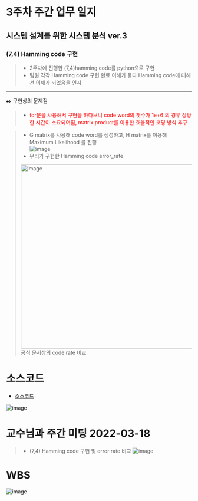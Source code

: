# 3주차 주간 업무 일지 
## 시스템 설계를 위한 시스템 분석 ver.3
### (7,4) Hamming code 구현 
> + 2주차에 진행한 (7,4)hamming code를 python으로 구현       
> + 팀원 각각 Hamming code 구현 완료 이해가 둘다 Hamming code에 대해선 이해가 되었음을 인지 

-----
✒️ 구현상의 문제점
> + <span style="color:red">for문을 사용해서 구현을 하다보니 code word의 갯수가 1e+6 의 경우 상당한 시간이 소요되어짐, matrix product를 이용한 효율적인 코딩 방식 추구</span>

> + G matrix를 사용해 code word를 생성하고, H matrix를 이용해 Maximum Likelihood 를 진행  
> ![image](https://user-images.githubusercontent.com/45085563/170306149-f5f0ecb4-db2e-471c-a2dd-368f534efde6.png)
> + 우리가 구현한 Hamming code error_rate 
> <img width="500" alt="image" src="https://user-images.githubusercontent.com/45085563/170305781-7ebcd03a-adba-4ef6-a86e-84dee2b33575.png">
>공식 문서상의 code rate 비교 


# 소스코드
- <a href="https://github.com/reversesky/CapstoneDesign2022_1_DEML/tree/main/docs/src">소스코드</a>

![image](https://user-images.githubusercontent.com/45085563/170305681-4b7f1eb2-4c0b-47dd-885e-c18c15ad9a55.png)
# 교수님과 주간 미팅 2022-03-18
> + (7,4) Hamming code 구현 및 error rate 비교 
>![image](https://user-images.githubusercontent.com/45085563/170303973-e9d45bc3-d10b-40fa-9067-1b4e6ec8b4ec.png)



# WBS 
![image](https://user-images.githubusercontent.com/63450024/170583606-94e38bb0-1af6-40e2-b7ff-ce0ae998cec4.png)
